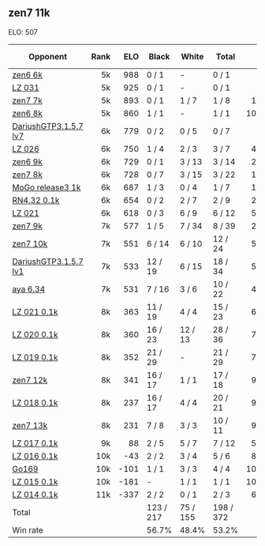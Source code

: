 ## zen7 11k ##

ELO: 507

Opponent | Rank | ELO | Black | White | Total | Win rate
---------|-----:|----:|-------|-------|-------|-------:
[zen6 6k](zen6%206k.md) | 5k | 988 | 0 / 1 | - | 0 / 1 | 0.0%
[LZ 031](LZ%20031.md) | 5k | 925 | 0 / 1 | - | 0 / 1 | 0.0%
[zen7 7k](zen7%207k.md) | 5k | 893 | 0 / 1 | 1 / 7 | 1 / 8 | 12.5%
[zen6 8k](zen6%208k.md) | 5k | 860 | 1 / 1 | - | 1 / 1 | 100.0%
[DariushGTP3.1.5.7 lv7](DariushGTP3.1.5.7%20lv7.md) | 6k | 779 | 0 / 2 | 0 / 5 | 0 / 7 | 0.0%
[LZ 026](LZ%20026.md) | 6k | 750 | 1 / 4 | 2 / 3 | 3 / 7 | 42.9%
[zen6 9k](zen6%209k.md) | 6k | 729 | 0 / 1 | 3 / 13 | 3 / 14 | 21.4%
[zen7 8k](zen7%208k.md) | 6k | 728 | 0 / 7 | 3 / 15 | 3 / 22 | 13.6%
[MoGo release3 1k](MoGo%20release3%201k.md) | 6k | 687 | 1 / 3 | 0 / 4 | 1 / 7 | 14.3%
[RN4.32 0.1k](RN4.32%200.1k.md) | 6k | 654 | 0 / 2 | 2 / 7 | 2 / 9 | 22.2%
[LZ 021](LZ%20021.md) | 6k | 618 | 0 / 3 | 6 / 9 | 6 / 12 | 50.0%
[zen7 9k](zen7%209k.md) | 7k | 577 | 1 / 5 | 7 / 34 | 8 / 39 | 20.5%
[zen7 10k](zen7%2010k.md) | 7k | 551 | 6 / 14 | 6 / 10 | 12 / 24 | 50.0%
[DariushGTP3.1.5.7 lv1](DariushGTP3.1.5.7%20lv1.md) | 7k | 533 | 12 / 19 | 6 / 15 | 18 / 34 | 52.9%
[aya 6.34](aya%206.34.md) | 7k | 531 | 7 / 16 | 3 / 6 | 10 / 22 | 45.5%
[LZ 021 0.1k](LZ%20021%200.1k.md) | 8k | 363 | 11 / 19 | 4 / 4 | 15 / 23 | 65.2%
[LZ 020 0.1k](LZ%20020%200.1k.md) | 8k | 360 | 16 / 23 | 12 / 13 | 28 / 36 | 77.8%
[LZ 019 0.1k](LZ%20019%200.1k.md) | 8k | 352 | 21 / 29 | - | 21 / 29 | 72.4%
[zen7 12k](zen7%2012k.md) | 8k | 341 | 16 / 17 | 1 / 1 | 17 / 18 | 94.4%
[LZ 018 0.1k](LZ%20018%200.1k.md) | 8k | 237 | 16 / 17 | 4 / 4 | 20 / 21 | 95.2%
[zen7 13k](zen7%2013k.md) | 8k | 231 | 7 / 8 | 3 / 3 | 10 / 11 | 90.9%
[LZ 017 0.1k](LZ%20017%200.1k.md) | 9k | 88 | 2 / 5 | 5 / 7 | 7 / 12 | 58.3%
[LZ 016 0.1k](LZ%20016%200.1k.md) | 10k | -43 | 2 / 2 | 3 / 4 | 5 / 6 | 83.3%
[Go169](Go169.md) | 10k | -101 | 1 / 1 | 3 / 3 | 4 / 4 | 100.0%
[LZ 015 0.1k](LZ%20015%200.1k.md) | 10k | -181 | - | 1 / 1 | 1 / 1 | 100.0%
[LZ 014 0.1k](LZ%20014%200.1k.md) | 11k | -337 | 2 / 2 | 0 / 1 | 2 / 3 | 66.7%
Total | | | 123 / 217 | 75 / 155 | 198 / 372 | 
Win rate| | | 56.7% | 48.4% | 53.2% | 
